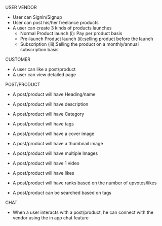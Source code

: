 USER
VENDOR
- User can Signin/Signup
- User can post his/her freelance products
- A user can create 3 kinds of products launches
	- Normal Product launch
		(i): Pay per product basis
	- Pre-launch Product launch
		(ii):selling product before the launch
	- Subscription
		(iii):Selling the product on a monthly/annual subscription basis


CUSTOMER
- A user can like a post/product
- A user can view detailed page

POST/PRODUCT
- A post/product will have Heading/name
- A post/product will have description
- A post/product will have Category
- A post/product will have tags
- A post/product will have a cover image
- A post/product will have a thumbnail image
- A post/product will have multiple Images
- A post/product will have 1 video
- A post/product will have likes
- A post/product will have ranks based on the number of upvotes/likes

- A post/product can be searched based on tags


CHAT
- When a user interacts with a post/product, he can connect with the vendor using the in app chat feature

